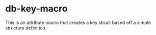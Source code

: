 # db-key-macro
This is an attribute macro that creates a key struct based off a simple structure definition.
